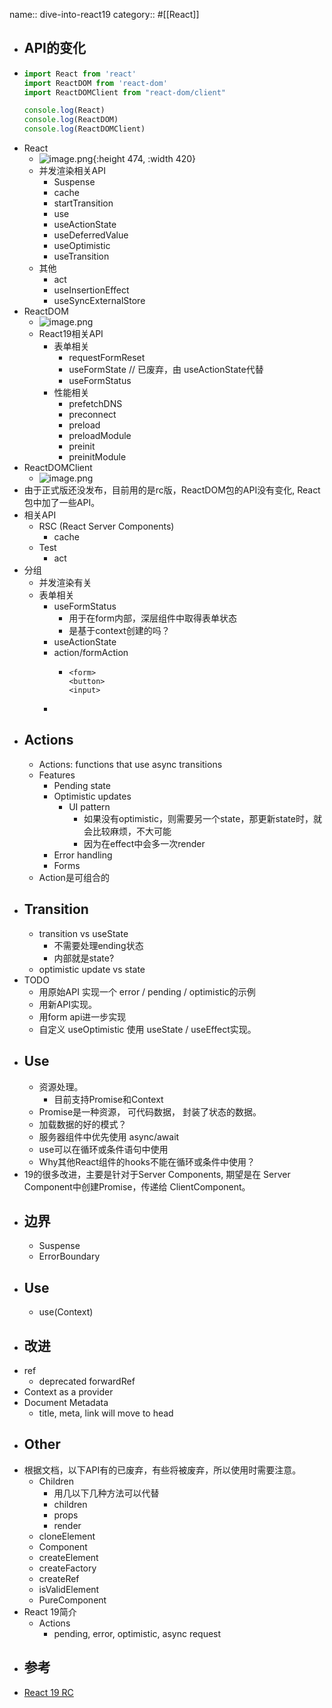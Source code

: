 name:: dive-into-react19
category:: #[[React]]

- ## API的变化
- ```typescript
  import React from 'react'
  import ReactDOM from 'react-dom'
  import ReactDOMClient from "react-dom/client"
  
  console.log(React)
  console.log(ReactDOM)
  console.log(ReactDOMClient)
  ```
- React
	- ![image.png](../assets/image_1719737216217_0.png){:height 474, :width 420}
	- 并发渲染相关API
		- Suspense
		- cache
		- startTransition
		- use
		- useActionState
		- useDeferredValue
		- useOptimistic
		- useTransition
	- 其他
		- act
		- useInsertionEffect
		- useSyncExternalStore
- ReactDOM
	- ![image.png](../assets/image_1719737604957_0.png)
	- React19相关API
		- 表单相关
			- requestFormReset
			- useFormState // 已废弃，由 useActionState代替
			- useFormStatus
		- 性能相关
			- prefetchDNS
			- preconnect
			- preload
			- preloadModule
			- preinit
			- preinitModule
- ReactDOMClient
	- ![image.png](../assets/image_1719737575595_0.png)
- 由于正式版还没发布，目前用的是rc版，ReactDOM包的API没有变化, React包中加了一些API。
- 相关API
	- RSC (React Server Components)
		- cache
	- Test
		- act
- 分组
	- 并发渲染有关
	- 表单相关
		- useFormStatus
			- 用于在form内部，深层组件中取得表单状态
			- 是基于context创建的吗？
		- useActionState
		- action/formAction
			- ```
			  <form>
			  <button>
			  <input>
			  ```
		-
- ## Actions
	- Actions: functions that use async transitions
	- Features
		- Pending state
		- Optimistic updates
			- UI pattern
				- 如果没有optimistic，则需要另一个state，那更新state时，就会比较麻烦，不大可能
				- 因为在effect中会多一次render
		- Error handling
		- Forms
	- Action是可组合的
- ## Transition
	- transition vs useState
		- 不需要处理ending状态
		- 内部就是state?
	- optimistic update vs state
- TODO
	- 用原始API 实现一个 error / pending / optimistic的示例
	- 用新API实现。
	- 用form api进一步实现
	- 自定义 useOptimistic 使用 useState / useEffect实现。
- ## Use
	- 资源处理。
		- 目前支持Promise和Context
	- Promise是一种资源， 可代码数据， 封装了状态的数据。
	- 加载数据的好的模式？
	- 服务器组件中优先使用 async/await
	- use可以在循环或条件语句中使用
	- Why其他React组件的hooks不能在循环或条件中使用？
- 19的很多改进，主要是针对于Server Components, 期望是在 Server Component中创建Promise，传递给 ClientComponent。
- ## 边界
	- Suspense
	- ErrorBoundary
- ## Use
	- use(Context)
- ## 改进
- ref
	- deprecated forwardRef
- Context as a provider
- Document Metadata
	- title, meta, link will move to head
- ## Other
- 根据文档，以下API有的已废弃，有些将被废弃，所以使用时需要注意。
	- Children
		- 用几以下几种方法可以代替
		- children
		- props
		- render
	- cloneElement
	- Component
	- createElement
	- createFactory
	- createRef
	- isValidElement
	- PureComponent
- React 19简介
	- Actions
		- pending, error, optimistic, async request
- ## 参考
- [React 19 RC](https://react.dev/blog/2024/04/25/react-19)